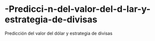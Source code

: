 # -Predicci-n-del-valor-del-d-lar-y-estrategia-de-divisas
 Predicción del valor del dólar y estrategia de divisas
